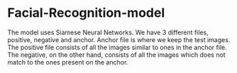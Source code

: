 # Facial-Recognition-model
The model uses Siamese Neural Networks. We have 3 different files, positive, negative and anchor. Anchor file is where we keep the test images. The positive file consists of all the images similar to ones in the anchor file. The negative, on the other hand, consists of all the images which does not match to the ones present on the anchor. 

